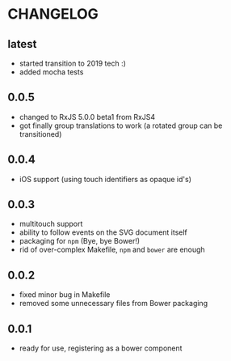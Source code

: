 # CHANGELOG

## latest

- started transition to 2019 tech :)
- added mocha tests

## 0.0.5

- changed to RxJS 5.0.0 beta1 from RxJS4
- got finally group translations to work (a rotated group can be transitioned)

## 0.0.4

- iOS support (using touch identifiers as opaque id's)

## 0.0.3

- multitouch support
- ability to follow events on the SVG document itself
- packaging for `npm` (Bye, bye Bower!)
- rid of over-complex Makefile,  `npm` and `bower` are enough

## 0.0.2

- fixed minor bug in Makefile
- removed some unnecessary files from Bower packaging

## 0.0.1

- ready for use, registering as a bower component

